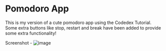 # Pomodoro App

This is my version of a cute pomodoro app using the Codedex Tutorial. Some extra buttons like stop, restart and break have been added to provide some extra functionality!

Screenshot -
![image](https://github.com/user-attachments/assets/e95b4fc6-d31a-48a3-a7c3-5b4715d65986)

